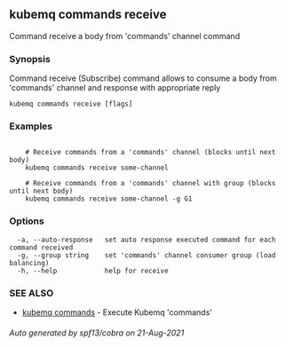 ## kubemq commands receive

Command receive a body from 'commands' channel command

### Synopsis

Command receive (Subscribe) command allows to consume a body from 'commands' channel and response with appropriate reply

```
kubemq commands receive [flags]
```

### Examples

```

	# Receive commands from a 'commands' channel (blocks until next body)
	kubemq commands receive some-channel

	# Receive commands from a 'commands' channel with group (blocks until next body)
	kubemq commands receive some-channel -g G1

```

### Options

```
  -a, --auto-response   set auto response executed command for each command received
  -g, --group string    set 'commands' channel consumer group (load balancing)
  -h, --help            help for receive
```

### SEE ALSO

* [kubemq commands](kubemq_commands.md)	 - Execute Kubemq 'commands'

###### Auto generated by spf13/cobra on 21-Aug-2021
